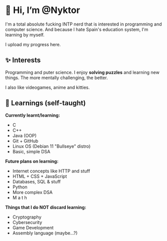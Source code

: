 # 👋 Hi, I’m @Nyktor
I'm a total absolute fucking INTP nerd that is interested in programming and computer science. And because I hate Spain's education system, I'm learning by myself.

I upload my progress here.
## ✨ Interests
Programming and puter science. I enjoy **solving puzzles** and learning new things. The more mentally challenging, the better.

I also like videogames, anime and kitties.
## 🌱 Learnings (self-taught)
**Currently learnt/learning:**
* C
* C++
* Java (OOP)
* Git + GitHub
* Linux OS (Debian 11 "Bullseye" distro)
* Basic, simple DSA

**Future plans on learning:**
* Internet concepts like HTTP and stuff
* HTML + CSS + JavaScript
* Databases, SQL & stuff
* Python
* More complex DSA
* M a t h

**Things that I do NOT discard learning:**
* Cryptography
* Cybersecurity
* Game Development
* Assembly language (maybe...?)

<!---
Nyktor/Nyktor is a ✨ special ✨ repository because its `README.md` (this file) appears on your GitHub profile.
You can click the Preview link to take a look at your changes.
--->
